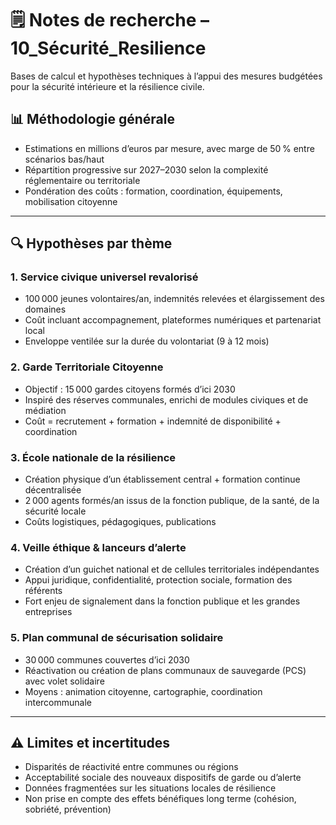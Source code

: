 # 🗒️ Notes de recherche – 10_Sécurité_Resilience

Bases de calcul et hypothèses techniques à l’appui des mesures budgétées pour la sécurité intérieure et la résilience civile.

## 📊 Méthodologie générale

- Estimations en millions d’euros par mesure, avec marge de 50 % entre scénarios bas/haut  
- Répartition progressive sur 2027–2030 selon la complexité réglementaire ou territoriale  
- Pondération des coûts : formation, coordination, équipements, mobilisation citoyenne

---

## 🔍 Hypothèses par thème

### 1. Service civique universel revalorisé
- 100 000 jeunes volontaires/an, indemnités relevées et élargissement des domaines  
- Coût incluant accompagnement, plateformes numériques et partenariat local  
- Enveloppe ventilée sur la durée du volontariat (9 à 12 mois)

### 2. Garde Territoriale Citoyenne
- Objectif : 15 000 gardes citoyens formés d’ici 2030  
- Inspiré des réserves communales, enrichi de modules civiques et de médiation  
- Coût = recrutement + formation + indemnité de disponibilité + coordination

### 3. École nationale de la résilience
- Création physique d’un établissement central + formation continue décentralisée  
- 2 000 agents formés/an issus de la fonction publique, de la santé, de la sécurité locale  
- Coûts logistiques, pédagogiques, publications

### 4. Veille éthique & lanceurs d’alerte
- Création d’un guichet national et de cellules territoriales indépendantes  
- Appui juridique, confidentialité, protection sociale, formation des référents  
- Fort enjeu de signalement dans la fonction publique et les grandes entreprises

### 5. Plan communal de sécurisation solidaire
- 30 000 communes couvertes d’ici 2030  
- Réactivation ou création de plans communaux de sauvegarde (PCS) avec volet solidaire  
- Moyens : animation citoyenne, cartographie, coordination intercommunale

---

## ⚠️ Limites et incertitudes

- Disparités de réactivité entre communes ou régions  
- Acceptabilité sociale des nouveaux dispositifs de garde ou d’alerte  
- Données fragmentées sur les situations locales de résilience  
- Non prise en compte des effets bénéfiques long terme (cohésion, sobriété, prévention)
